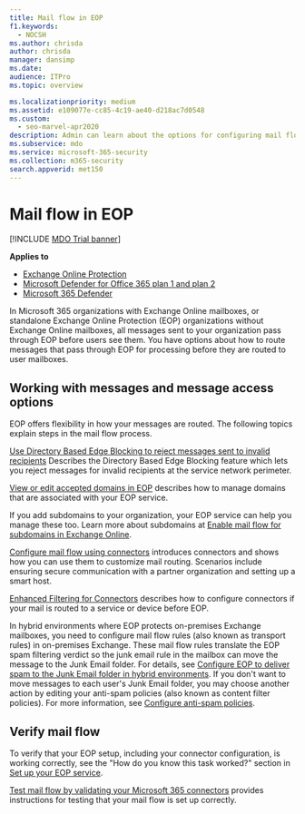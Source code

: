 ```yaml
---
title: Mail flow in EOP
f1.keywords: 
  - NOCSH
ms.author: chrisda
author: chrisda
manager: dansimp
ms.date: 
audience: ITPro
ms.topic: overview

ms.localizationpriority: medium
ms.assetid: e109077e-cc85-4c19-ae40-d218ac7d0548
ms.custom: 
  - seo-marvel-apr2020
description: Admin can learn about the options for configuring mail flow and routing in Exchange Online Protection (EOP).
ms.subservice: mdo
ms.service: microsoft-365-security
ms.collection: m365-security
search.appverid: met150
---
```


# Mail flow in EOP

[!INCLUDE [MDO Trial banner](../includes/mdo-trial-banner.md)]

**Applies to**
- [Exchange Online Protection](exchange-online-protection-overview.md)
- [Microsoft Defender for Office 365 plan 1 and plan 2](defender-for-office-365.md)
- [Microsoft 365 Defender](../defender/microsoft-365-defender.md)

In Microsoft 365 organizations with Exchange Online mailboxes, or standalone Exchange Online Protection (EOP) organizations without Exchange Online mailboxes, all messages sent to your organization pass through EOP before users see them. You have options about how to route messages that pass through EOP for processing before they are routed to user mailboxes.

## Working with messages and message access options

EOP offers flexibility in how your messages are routed. The following topics explain steps in the mail flow process.

[Use Directory Based Edge Blocking to reject messages sent to invalid recipients](/exchange/mail-flow-best-practices/use-directory-based-edge-blocking) Describes the Directory Based Edge Blocking feature which lets you reject messages for invalid recipients at the service network perimeter.

[View or edit accepted domains in EOP](/exchange/mail-flow-best-practices/manage-accepted-domains/manage-accepted-domains) describes how to manage domains that are associated with your EOP service.

If you add subdomains to your organization, your EOP service can help you manage these too. Learn more about subdomains at [Enable mail flow for subdomains in Exchange Online](/exchange/mail-flow-best-practices/manage-accepted-domains/enable-mail-flow-for-subdomains).

[Configure mail flow using connectors](/exchange/mail-flow-best-practices/use-connectors-to-configure-mail-flow/use-connectors-to-configure-mail-flow) introduces connectors and shows how you can use them to customize mail routing. Scenarios include ensuring secure communication with a partner organization and setting up a smart host.

[Enhanced Filtering for Connectors](/exchange/mail-flow-best-practices/use-connectors-to-configure-mail-flow/enhanced-filtering-for-connectors) describes how to configure connectors if your mail is routed to a service or device before EOP.

In hybrid environments where EOP protects on-premises Exchange mailboxes, you need to configure mail flow rules (also known as transport rules) in on-premises Exchange. These mail flow rules translate the EOP spam filtering verdict so the junk email rule in the mailbox can move the message to the Junk Email folder. For details, see [Configure EOP to deliver spam to the Junk Email folder in hybrid environments](/exchange/standalone-eop/configure-eop-spam-protection-hybrid). If you don't  want to move messages to each user's Junk Email folder, you may choose another action by editing your anti-spam policies (also known as content filter policies). For more information, see [Configure anti-spam policies](anti-spam-policies-configure.md).

## Verify mail flow

To verify that your EOP setup, including your connector configuration, is working correctly, see the "How do you know this task worked?" section in [Set up your EOP service](/exchange/standalone-eop/set-up-your-eop-service).

[Test mail flow by validating your Microsoft 365 connectors](/exchange/mail-flow-best-practices/test-mail-flow) provides instructions for testing that your mail flow is set up correctly.
